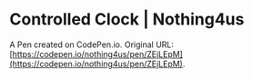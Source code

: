 # Controlled Clock | Nothing4us

A Pen created on CodePen.io. Original URL: [https://codepen.io/nothing4us/pen/ZEjLEpM](https://codepen.io/nothing4us/pen/ZEjLEpM).


